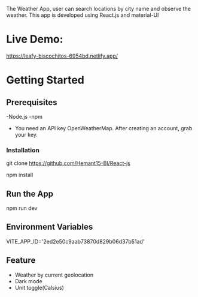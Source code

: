 The Weather App, user can search locations by city name and observe the weather.
This app is developed using React.js and material-UI

# Live Demo:
https://leafy-biscochitos-6954bd.netlify.app/


# Getting Started

## Prerequisites
-Node.js
-npm
- You need an API key OpenWeatherMap. After creating an account, grab your key.
### Installation
git clone https://github.com/Hemant15-Bl/React-js

npm install

## Run the App
npm run dev

## Environment Variables
VITE_APP_ID='2ed2e50c9aab73870d829b06d37b51ad'

## Feature
- Weather by current geolocation
- Dark mode
- Unit toggle(Calsius)
